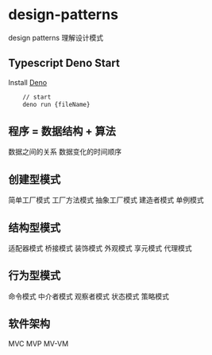 # design-patterns

design patterns 理解设计模式

## Typescript Deno Start

Install [Deno][https://deno.land/]

```bash
    // start
    deno run {fileName}
```

## 程序 = 数据结构 + 算法

数据之间的关系
数据变化的时间顺序

## 创建型模式

简单工厂模式
工厂方法模式
抽象工厂模式
建造者模式
单例模式

## 结构型模式

适配器模式
桥接模式
装饰模式
外观模式
享元模式
代理模式

## 行为型模式

命令模式
中介者模式
观察者模式
状态模式
策略模式

## 软件架构

MVC
MVP
MV-VM


[https://deno.land/]: https://deno.land/
